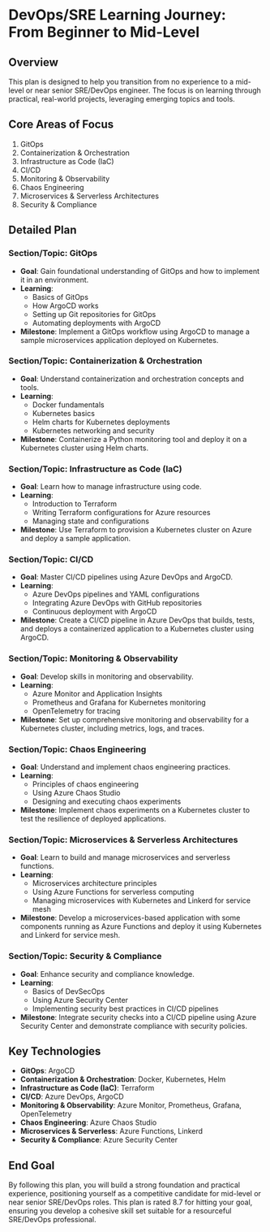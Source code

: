 # DevOps/SRE Learning Journey: From Beginner to Mid-Level

## Overview
This plan is designed to help you transition from no experience to a mid-level or near senior SRE/DevOps engineer. The focus is on learning through practical, real-world projects, leveraging emerging topics and tools.

## Core Areas of Focus
1. GitOps
2. Containerization & Orchestration
3. Infrastructure as Code (IaC)
4. CI/CD
5. Monitoring & Observability
6. Chaos Engineering
7. Microservices & Serverless Architectures
8. Security & Compliance

## Detailed Plan

### Section/Topic: GitOps
- **Goal**: Gain foundational understanding of GitOps and how to implement it in an environment.
- **Learning**:
  - Basics of GitOps
  - How ArgoCD works
  - Setting up Git repositories for GitOps
  - Automating deployments with ArgoCD
- **Milestone**: Implement a GitOps workflow using ArgoCD to manage a sample microservices application deployed on Kubernetes.

### Section/Topic: Containerization & Orchestration
- **Goal**: Understand containerization and orchestration concepts and tools.
- **Learning**:
  - Docker fundamentals
  - Kubernetes basics
  - Helm charts for Kubernetes deployments
  - Kubernetes networking and security
- **Milestone**: Containerize a Python monitoring tool and deploy it on a Kubernetes cluster using Helm charts.

### Section/Topic: Infrastructure as Code (IaC)
- **Goal**: Learn how to manage infrastructure using code.
- **Learning**:
  - Introduction to Terraform
  - Writing Terraform configurations for Azure resources
  - Managing state and configurations
- **Milestone**: Use Terraform to provision a Kubernetes cluster on Azure and deploy a sample application.

### Section/Topic: CI/CD
- **Goal**: Master CI/CD pipelines using Azure DevOps and ArgoCD.
- **Learning**:
  - Azure DevOps pipelines and YAML configurations
  - Integrating Azure DevOps with GitHub repositories
  - Continuous deployment with ArgoCD
- **Milestone**: Create a CI/CD pipeline in Azure DevOps that builds, tests, and deploys a containerized application to a Kubernetes cluster using ArgoCD.

### Section/Topic: Monitoring & Observability
- **Goal**: Develop skills in monitoring and observability.
- **Learning**:
  - Azure Monitor and Application Insights
  - Prometheus and Grafana for Kubernetes monitoring
  - OpenTelemetry for tracing
- **Milestone**: Set up comprehensive monitoring and observability for a Kubernetes cluster, including metrics, logs, and traces.

### Section/Topic: Chaos Engineering
- **Goal**: Understand and implement chaos engineering practices.
- **Learning**:
  - Principles of chaos engineering
  - Using Azure Chaos Studio
  - Designing and executing chaos experiments
- **Milestone**: Implement chaos experiments on a Kubernetes cluster to test the resilience of deployed applications.

### Section/Topic: Microservices & Serverless Architectures
- **Goal**: Learn to build and manage microservices and serverless functions.
- **Learning**:
  - Microservices architecture principles
  - Using Azure Functions for serverless computing
  - Managing microservices with Kubernetes and Linkerd for service mesh
- **Milestone**: Develop a microservices-based application with some components running as Azure Functions and deploy it using Kubernetes and Linkerd for service mesh.

### Section/Topic: Security & Compliance
- **Goal**: Enhance security and compliance knowledge.
- **Learning**:
  - Basics of DevSecOps
  - Using Azure Security Center
  - Implementing security best practices in CI/CD pipelines
- **Milestone**: Integrate security checks into a CI/CD pipeline using Azure Security Center and demonstrate compliance with security policies.

## Key Technologies
- **GitOps**: ArgoCD
- **Containerization & Orchestration**: Docker, Kubernetes, Helm
- **Infrastructure as Code (IaC)**: Terraform
- **CI/CD**: Azure DevOps, ArgoCD
- **Monitoring & Observability**: Azure Monitor, Prometheus, Grafana, OpenTelemetry
- **Chaos Engineering**: Azure Chaos Studio
- **Microservices & Serverless**: Azure Functions, Linkerd
- **Security & Compliance**: Azure Security Center

## End Goal
By following this plan, you will build a strong foundation and practical experience, positioning yourself as a competitive candidate for mid-level or near senior SRE/DevOps roles. This plan is rated 8.7 for hitting your goal, ensuring you develop a cohesive skill set suitable for a resourceful SRE/DevOps professional.
